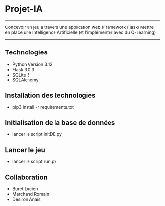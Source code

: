 # Projet-IA
***
Concevoir un jeu à travers une application web (Framework Flask)
Mettre en place une Intelligence Artificielle (et l’implémenter avec du Q-Learning)
***
## Technologies
- Python Version 3.12
- Flask 3.0.3
- SQLite 3
- SQLAlchemy
## Installation des technologies
- pip3 install -r requirements.txt

## Initialisation de la base de données
- lancer le script initDB.py
## Lancer le jeu
- lancer le script run.py

## Collaboration
- Buret Lucien
- Marchand Romain
- Desiron Anaïs
